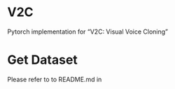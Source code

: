 # V2C
Pytorch implementation for “V2C: Visual Voice Cloning”

# Get Dataset
Please refer to to README.md in 

